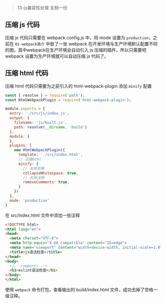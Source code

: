 > 13-js兼容性处理 复制一份

## 压缩 js 代码

压缩 js 代码只需要在 webpack.config.js 中，将 mode 设置为 `production`，之前在 `01-webpack简介` 中放了一张 webpack 在开发环境与生产环境默认配置不同的图，其中webpack在生产环境会自动引入 js 压缩的插件，所以只需要吧 webpack 设置为生产环境就可以自动压缩 js 代码了。

## 压缩 html 代码

压缩 html 代码只需要为之前引入的 html-webpack-plugin 添加  `minify` 配置

```js
const { resolve } = require('path');
const HtmlWebpackPlugin = require('html-webpack-plugin');

module.exports = {
  entry: './src/js/index.js',
  output: {
    filename: 'js/built.js',
    path: resolve(__dirname, 'build')
  },
  module: {
  },
  plugins: [
    new HtmlWebpackPlugin({
      template: './src/index.html',
      // 压缩html
      minify: {
        // 去除空格
        collapseWhitespace: true,
        // 去除注释
        removeComments: true,
      }
    })
  ],
  mode: 'production'
}
```

在 src/index.html 文件中添加一些注释

```html
<!DOCTYPE html>
<html lang="en">
<head>
  <meta charset="UTF-8">
  <meta http-equiv="X-UA-Compatible" content="IE=edge">
  <meta name="viewport" content="width=device-width, initial-scale=1.0">
  <title>js语法检查</title>
</head>
<body>
  <!-- comments -->
  <h1>eslint语法检查</h1>
</body>
</html>
```

使用 `webpack` 命令打包，查看输出的 build/index.html 文件，成功去掉了空格一级注释。